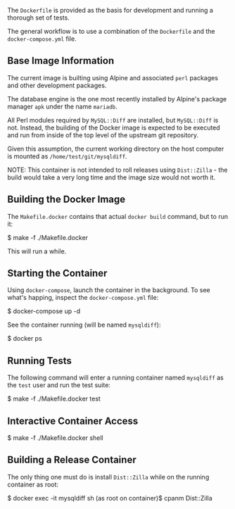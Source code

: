The `Dockerfile` is provided as the basis for development and running
a thorough set of tests.

The general workflow is to use a combination of the `Dockerfile` and the
`docker-compose.yml` file.

Base Image Information
---------------------- 

The current image is builting using Alpine and associated `perl` packages
and other development packages.

The database engine is the one most recently installed by Alpine's package
manager `apk` under the name `mariadb`.

All Perl modules required by `MySQL::Diff` are installed, but `MySQL::Diff`
is not. Instead, the building of the Docker image is expected to be executed
and run from inside of the top level of the upstream git repository.

Given this assumption, the current working directory on the host computer is
mounted as `/home/test/git/mysqldiff`.

NOTE: This container is not intended to roll releases using `Dist::Zilla` - the
build would take a very long time and the image size would not worth it.

Building the Docker Image
-------------------------

The `Makefile.docker` contains that actual `docker build` command, but to
run it:

   $ make -f ./Makefile.docker

This will run a while. 

Starting the Container
----------------------

Using `docker-compose`, launch the container in the background. To see what's
happing, inspect the `docker-compose.yml` file:

   $ docker-compose up -d 

See the container running (will be named `mysqldiff`):

   $ docker ps

Running Tests
-------------

The following command will enter a running container named `mysqldiff` as the
`test` user and run the test suite:

   $ make -f ./Makefile.docker test

Interactive Container Access
----------------------------

   $ make -f ./Makefile.docker shell


Building a Release Container
----------------------------

The only thing one must do is install `Dist::Zilla` while on the running container
as root:

   $ docker exec -it mysqldiff sh
   (as root on container)$ cpanm Dist::Zilla

